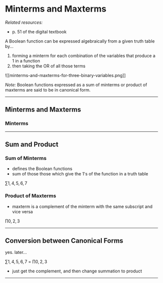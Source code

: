 # Minterms and Maxterms
*Related resources:*
- p. 51 of the digital textbook

A Boolean function can be expressed algebraically from a given truth table by...
1. forming a minterm for each combination of the variables that produce a 1 in a function
2. then taking the OR of all those terms

![[minterms-and-maxterms-for-three-binary-variables.png]]

*Note:* Boolean functions expressed as a sum of minterms or product of maxterms are said to be in canonical form.

---

## Minterms and Maxterms
### Minterms


---

## Sum and Product
### Sum of Minterms
- defines the Boolean functions
- sum of those those which give the 1's of the function in a truth table

$\sum\limits{1,4,5,6,7}$

### Product of Maxterms
- maxterm is a complement of the minterm with the same subscript and vice versa

$\prod{0,2,3}$

---

## Conversion between Canonical Forms
yes. later...

$\sum\limits{1,4,5,6,7}$ = $\prod{0,2,3}$

- just get the complement, and then change summation to product

---
